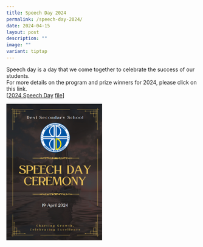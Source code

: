 ```yaml
---
title: Speech Day 2024
permalink: /speech-day-2024/
date: 2024-04-15
layout: post
description: ""
image: ""
variant: tiptap
---
```

<p>Speech day is a day that we come together to celebrate the success of
our students.
<br>For more details on the program and prize winners for 2024, please click
on this link.
<br>[<a href="/files/Announcement/Speech_Day_2024_v.pdf" rel="noopener noreferrer nofollow" target="_blank">2024 Speech Day</a>
<a href="/files/Announcement/speech_day_2024_v.pdf" rel="noopener noreferrer nofollow" target="_blank">file</a>]</p>
<div class="isomer-image-wrapper">
<img style="width: 50%;" height="auto" width="100%" alt="" src="/images/Announcements/111.png">
</div>
<p></p>